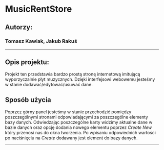 # **MusicRentStore**
## Autorzy:
### Tomasz Kawiak, Jakub Rakuś
---
## Opis projektu:
Projekt ten przedstawia bardzo prostą stronę internetową imitującą wyporzyczalnie płyt muzycznych. Dzięki interfejsowi webowemu jesteśmy w stanie dodawać/edytować/usuwać dane. 
## Sposób użycia
Poprzez górny panel jesteśmy w stanie przechodzić pomiędzy poszczególnymi stronami odpowiadającymi za poszczególne elementy bazy danych. Odwiedzając poszczególne karty widzimy aktualne dane w bazie danych oraz opcję dodania nowego elementu poprzez *Create New* który przenosi nas do okna tworzenia. Po wpisaniu odpowiednich wartości po naciśnięciu na *Create* dodawany jest element do bazy danych.

---